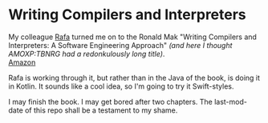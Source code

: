 # Writing Compilers and Interpreters

My colleague [Rafa](https://github.com/ralphie9224) turned me on to the
Ronald Mak "Writing Compilers and Interpreters: A Software Engineering Approach"
_(and here I thought AMOXP:TBNRG had a redonkulously long title)_.  
[Amazon](https://www.amazon.com/Writing-Compilers-Interpreters-Software-Engineering/dp/0470177071/)

Rafa is working through it, but rather than in the Java of the book, is doing it
in Kotlin.  It sounds like a cool idea, so I'm going to try it Swift-styles.

I may finish the book. I may get bored after two chapters.  The last-mod-date
of this repo shall be a testament to my shame.

